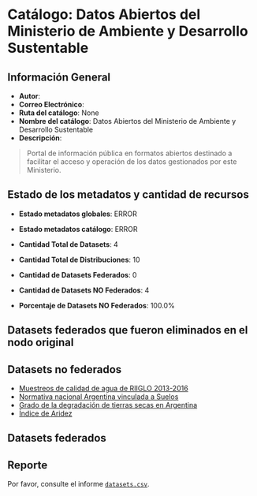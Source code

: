 
# Catálogo: Datos Abiertos del Ministerio de Ambiente y Desarrollo Sustentable

## Información General

- **Autor**: 
- **Correo Electrónico**: 
- **Ruta del catálogo**: None
- **Nombre del catálogo**: Datos Abiertos del Ministerio de Ambiente y Desarrollo Sustentable
- **Descripción**:

> Portal de información pública en formatos abiertos destinado a facilitar el acceso y operación de los datos gestionados por este Ministerio.

## Estado de los metadatos y cantidad de recursos

- **Estado metadatos globales**: ERROR
- **Estado metadatos catálogo**: ERROR
- **Cantidad Total de Datasets**: 4
- **Cantidad Total de Distribuciones**: 10

- **Cantidad de Datasets Federados**: 0
- **Cantidad de Datasets NO Federados**: 4
- **Porcentaje de Datasets NO Federados**: 100.0%

## Datasets federados que fueron eliminados en el nodo original



## Datasets no federados

- [Muestreos de calidad de agua de RIIGLO 2013-2016](http://calidaddeagua.ambiente.gob.ar)
- [Normativa nacional Argentina vinculada a Suelos](http://ambiente.gob.ar/suelos)
- [Grado de la degradación de tierras secas en Argentina](www.desertificacion.gob.ar)
- [Índice de Aridez](www.desertificacion.gob.ar)

## Datasets federados



## Reporte

Por favor, consulte el informe [`datasets.csv`](datasets.csv).
